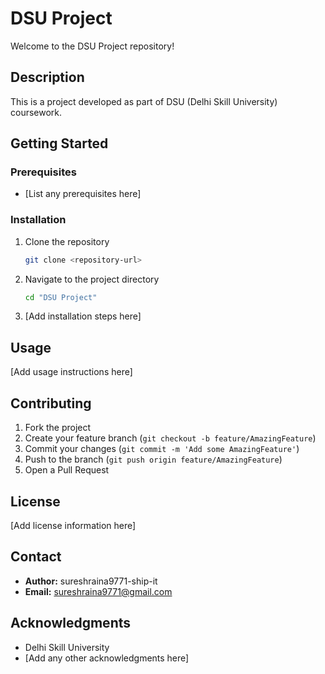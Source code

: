 # DSU Project

Welcome to the DSU Project repository!

## Description

This is a project developed as part of DSU (Delhi Skill University) coursework.

## Getting Started

### Prerequisites

- [List any prerequisites here]

### Installation

1. Clone the repository
   ```bash
   git clone <repository-url>
   ```

2. Navigate to the project directory
   ```bash
   cd "DSU Project"
   ```

3. [Add installation steps here]

## Usage

[Add usage instructions here]

## Contributing

1. Fork the project
2. Create your feature branch (`git checkout -b feature/AmazingFeature`)
3. Commit your changes (`git commit -m 'Add some AmazingFeature'`)
4. Push to the branch (`git push origin feature/AmazingFeature`)
5. Open a Pull Request

## License

[Add license information here]

## Contact

- **Author:** sureshraina9771-ship-it
- **Email:** sureshraina9771@gmail.com

## Acknowledgments

- Delhi Skill University
- [Add any other acknowledgments here]
